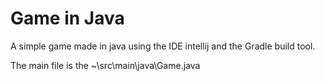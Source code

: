 # Game in Java

A simple game made in java using the IDE intellij and the Gradle build tool.

The main file is the ~\src\main\java\Game.java